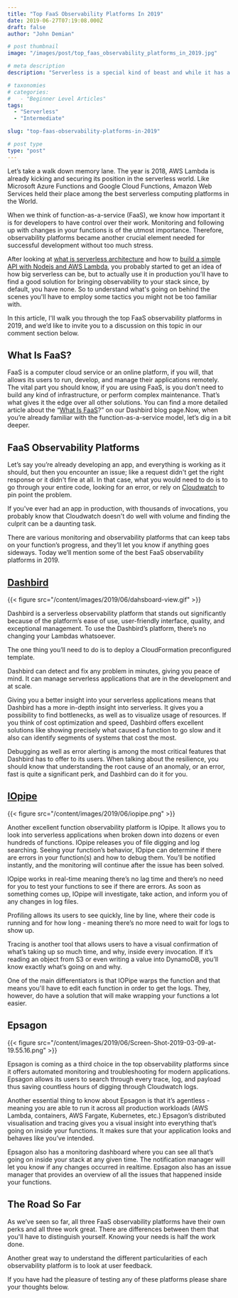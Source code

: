 ```yaml
---
title: "Top FaaS Observability Platforms In 2019"
date: 2019-06-27T07:19:08.000Z
draft: false
author: "John Demian"

# post thumbnail
image: "/images/post/top_faas_observability_platforms_in_2019.jpg"

# meta description
description: "Serverless is a special kind of beast and while it has a lot of benefits, it does lack in the observability department."

# taxonomies
# categories:
#   - "Beginner Level Articles"
tags:
  - "Serverless"
  - "Intermediate"

slug: "top-faas-observability-platforms-in-2019"

# post type
type: "post"
---
```


Let’s take a walk down memory lane. The year is 2018, AWS Lambda is already kicking and securing its position in the serverless world. Like Microsoft Azure Functions and Google Cloud Functions, Amazon Web Services held their place among the best serverless computing platforms in the World.

When we think of function-as-a-service (FaaS), we know how important it is for developers to have control over their work. Monitoring and following up with changes in your functions is of the utmost importance. Therefore, observability platforms became another crucial element needed for successful development without too much stress.

After looking at [what is serverless architecture](https://www.codetips.co.uk/serverless/what-is-serverless/) and how to [build a simple API with Nodejs and AWS Lambda](https://www.codetips.co.uk/serverless/creating-your-first-serverless-api/), you probably started to get an idea of how big serverless can be, but to actually use it in production you'll have to find a good solution for bringing observability to your stack since, by default, you have none. So to understand what's going on behind the scenes you'll have to employ some tactics you might not be too familiar with.

In this article, I'll walk you through the top FaaS observability platforms in 2019, and we’d like to invite you to a discussion on this topic in our comment section below.

## What Is FaaS?

FaaS is a computer cloud service or an online platform, if you will, that allows its users to run, develop, and manage their applications remotely. The vital part you should know, if you are using FaaS, is you don’t need to build any kind of infrastructure, or perform complex maintenance. That’s what gives it the edge over all other solutions. You can find a more detailed article about the “[What Is FaaS](https://dashbird.io/blog/what-is-faas-function-as-a-service/)?” on our Dashbird blog page.Now, when you’re already familiar with the function-as-a-service model, let’s dig in a bit deeper.

## FaaS Observability Platforms

Let’s say you’re already developing an app, and everything is working as it should, but then you encounter an issue; like a request didn't get the right response or it didn't fire at all. In that case, what you would need to do is to go through your entire code, looking for an error, or rely on [Cloudwatch](https://aws.amazon.com/cloudwatch/) to pin point the problem.

If you've ever had an app in production, with thousands of invocations, you probably know that Cloudwatch doesn't do well with volume and finding the culprit can be a daunting task.

There are various monitoring and observability platforms that can keep tabs on your function’s progress, and they’ll let you know if anything goes sideways. Today we’ll mention some of the best FaaS observability platforms in 2019.

## [Dashbird](www.dashbird.io)

{{< figure src="/content/images/2019/06/dahsboard-view.gif" >}}

Dashbird is a serverless observability platform that stands out significantly because of the platform’s ease of use, user-friendly interface, quality, and exceptional management. To use the Dashbird’s platform, there’s no changing your Lambdas whatsoever.

The one thing you’ll need to do is to deploy a CloudFormation preconfigured template.

Dashbird can detect and fix any problem in minutes, giving you peace of mind. It can manage serverless applications that are in the development and at scale.

Giving you a better insight into your serverless applications means that Dashbird has a more in-depth insight into serverless. It gives you a possibility to find bottlenecks, as well as to visualize usage of resources. If you think of cost optimization and speed, Dashbird offers excellent solutions like showing precisely what caused a function to go slow and it also can identify segments of systems that cost the most.

Debugging as well as error alerting is among the most critical features that Dashbird has to offer to its users. When talking about the resilience, you should know that understanding the root cause of an anomaly, or an error, fast is quite a significant perk, and Dashbird can do it for you.

## [IOpipe](www.iopipe.com)

{{< figure src="/content/images/2019/06/iopipe.png" >}}

Another excellent function observability platform is IOpipe. It allows you to look into serverless applications when broken down into dozens or even hundreds of functions. IOpipe releases you of file digging and log searching. Seeing your function’s behavior, IOpipe can determine if there are errors in your function(s) and how to debug them. You’ll be notified instantly, and the monitoring will continue after the issue has been solved.

IOpipe works in real-time meaning there’s no lag time and there’s no need for you to test your functions to see if there are errors. As soon as something comes up, IOpipe will investigate, take action, and inform you of any changes in log files.

Profiling allows its users to see quickly, line by line, where their code is running and for how long - meaning there’s no more need to wait for logs to show up.

Tracing is another tool that allows users to have a visual confirmation of what’s taking up so much time, and why, inside every invocation. If it’s reading an object from S3 or even writing a value into DynamoDB, you’ll know exactly what’s going on and why.

One of the main differentiators is that IOPipe warps the function and that means you'll have to edit each function in order to get the logs. They, however, do have a solution that will make wrapping your functions a lot easier.

## Epsagon

{{< figure src="/content/images/2019/06/Screen-Shot-2019-03-09-at-19.55.16.png" >}}

Epsagon is coming as a third choice in the top observability platforms since it offers automated monitoring and troubleshooting for modern applications. Epsagon allows its users to search through every trace, log, and payload thus saving countless hours of digging through Cloudwatch logs.

Another essential thing to know about Epsagon is that it’s agentless - meaning you are able to run it across all production workloads (AWS Lambda, containers, AWS Fargate, Kubernetes, etc.) Epsagon’s distributed visualisation and tracing gives you a visual insight into everything that’s going on inside your functions. It makes sure that your application looks and behaves like you’ve intended.

Epsagon also has a monitoring dashboard where you can see all that’s going on inside your stack at any given time. The notification manager will let you know if any changes occurred in realtime. Epsagon also has an issue manager that provides an overview of all the issues that happened inside your functions.

## The Road So Far

As we’ve seen so far, all three FaaS observability platforms have their own perks and all three work great. There are differences between them that you'll have to distinguish yourself. Knowing your needs is half the work done.

Another great way to understand the different particularities of each observability platform is to look at user feedback.

If you have had the pleasure of testing any of these platforms please share your thoughts below.

